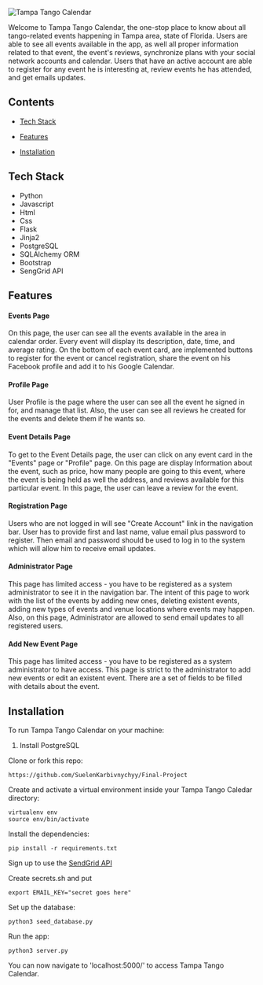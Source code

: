 ![Tampa Tango Calendar](static/img/doc/logo.PNG)



Welcome to Tampa Tango Calendar, the one-stop place to know about all tango-related events happening in Tampa area, state of Florida. 
Users are able to see all events available in the app, as well all proper information related to that event, the event's reviews, synchronize plans with your social network accounts and calendar. Users that have an active account are able to register for any event he is interesting at, review events he has attended, and get emails updates.
  
  

## Contents

* [Tech Stack](#tech-stack)

* [Features](#features)

* [Installation](#install)

  

## <a name="tech-stack"></a>Tech Stack

* Python
* Javascript 
* Html
* Css
* Flask
* Jinja2
* PostgreSQL
* SQLAlchemy ORM
* Bootstrap
* SengGrid API


  

## <a name="features"></a>Features

  
  

#### Events Page

On this page, the user can see all the events available in the area in calendar order. Every event will display its description, date, time, and average rating. On the bottom of each event card, are implemented buttons to register for the event or cancel registration, share the event on his Facebook profile and add it to his Google Calendar. 



#### Profile Page

User Profile is the page where the user can see all the event he signed in for, and manage that list. Also, the user can see all reviews he created for the events and delete them if he wants so.
  

#### Event Details Page

To get to the Event Details page, the user can click on any event card in the "Events" page or "Profile" page. On this page are display Information about the event, such as price, how many people are going to this event, where the event is being held as well the address, and reviews available for this particular event. In this page, the user can leave a review for the event.

  

#### Registration Page

Users who are not logged in will see "Create Account" link in the navigation bar. User has to provide first and last name, value email plus password to register. Then email and password should be used to log in to the system which will allow him to receive email updates. 

  
#### Administrator Page

This page has limited access - you have to be registered as a system administrator to see it in the navigation bar. The intent of this page to work with the list of the events by adding new ones, deleting existent events, adding new types of events and venue locations where events may happen.
Also, on this page, Administrator are allowed to send email updates to all registered users. 

#### Add New Event Page
This page has limited access - you have to be registered as a system administrator to have access. This page is strict to the administrator to add new events or edit an existent event. There are a set of fields to be filled with details about the event.

## <a name="install"></a>Installation

To run Tampa Tango Calendar on your machine:

  

1) Install PostgreSQL

  

Clone or fork this repo:

```
https://github.com/SuelenKarbivnychyy/Final-Project
```

  

Create and activate a virtual environment inside your Tampa Tango Caledar directory:

```
virtualenv env
source env/bin/activate
```

  

Install the dependencies:

```
pip install -r requirements.txt
```

  

Sign up to use the [SendGrid API](https://sendgrid.com/)

Create secrets.sh and put 
```
export EMAIL_KEY="secret goes here"
```

  

Set up the database:

  

```
python3 seed_database.py
```

  

Run the app:

  

```
python3 server.py
```

  

You can now navigate to 'localhost:5000/' to access Tampa Tango Calendar.